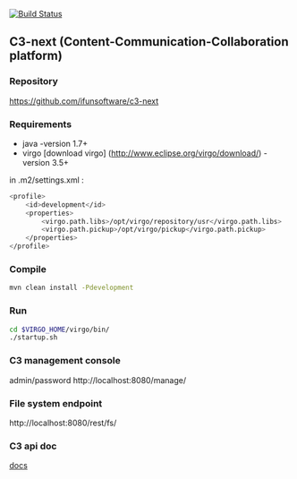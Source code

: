 [![Build Status](https://api.travis-ci.org/ifunsoftware/c3-next.png)](https://travis-ci.org/ifunsoftware/c3-next)

C3-next (Content-Communication-Collaboration platform)
----------------------------------------------------------

### Repository

https://github.com/ifunsoftware/c3-next

### Requirements

* java -version  1.7+
* virgo [download virgo] (http://www.eclipse.org/virgo/download/)  -version 3.5+

in .m2/settings.xml :

```bash
<profile>
    <id>development</id>
    <properties>
        <virgo.path.libs>/opt/virgo/repository/usr</virgo.path.libs>
        <virgo.path.pickup>/opt/virgo/pickup</virgo.path.pickup>
    </properties>
</profile>
```

### Compile

```bash
mvn clean install -Pdevelopment
```

### Run

```bash
cd $VIRGO_HOME/virgo/bin/
./startup.sh
```

### C3 management console
admin/password
http://localhost:8080/manage/

### File system endpoint

http://localhost:8080/rest/fs/

### C3 api doc

[docs](http://localhost:8080/rest/static/api.html)
